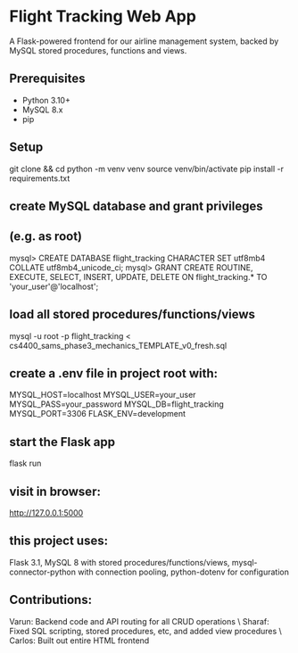 # Flight Tracking Web App

A Flask-powered frontend for our airline management system, backed by MySQL stored procedures, functions and views.

## Prerequisites
- Python 3.10+  
- MySQL 8.x  
- pip  

## Setup
git clone <your-repo-url> && cd <your-repo>
python -m venv venv
source venv/bin/activate
pip install -r requirements.txt

## create MySQL database and grant privileges
## (e.g. as root)
mysql> CREATE DATABASE flight_tracking CHARACTER SET utf8mb4 COLLATE utf8mb4_unicode_ci;
mysql> GRANT CREATE ROUTINE, EXECUTE, SELECT, INSERT, UPDATE, DELETE ON flight_tracking.* TO 'your_user'@'localhost';

## load all stored procedures/functions/views
mysql -u root -p flight_tracking < cs4400_sams_phase3_mechanics_TEMPLATE_v0_fresh.sql

## create a .env file in project root with:
MYSQL_HOST=localhost
MYSQL_USER=your_user
MYSQL_PASS=your_password
MYSQL_DB=flight_tracking
MYSQL_PORT=3306
FLASK_ENV=development

## start the Flask app
flask run

## visit in browser:
http://127.0.0.1:5000

## this project uses:
Flask 3.1, MySQL 8 with stored procedures/functions/views, mysql-connector-python with connection pooling, python-dotenv for configuration

## Contributions:
Varun: Backend code and API routing for all CRUD operations
\\ Sharaf: Fixed SQL scripting, stored procedures, etc, and added view procedures
\\ Carlos: Built out entire HTML frontend